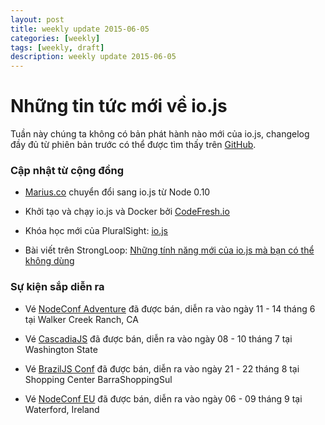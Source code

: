 ```yaml
---
layout: post
title: weekly update 2015-06-05
categories: [weekly]
tags: [weekly, draft]
description: weekly update 2015-06-05
---
```


# Những tin tức mới về io.js

Tuần này chúng ta không có bản phát hành nào mới của io.js, changelog đầy đủ từ phiên bản trước có thể được tìm thấy trên [GitHub](https://github.com/nodejs/io.js/blob/master/CHANGELOG.md).

### Cập nhật từ cộng đồng

* [Marius.co](https://twitter.com/edatrero/status/605040698992164864) chuyển đổi sang io.js từ Node 0.10

* Khởi tạo và chạy io.js và Docker bởi [CodeFresh.io](http://blog.codefresh.io/up-and-running-with-io-js-and-docker/)

* Khóa học mới của PluralSight: [io.js](http://www.marcusoft.net/2015/06/new-pluralsight-course-iojs-or-is-it.html)

* Bài viết trên StrongLoop: [Những tính năng mới của io.js mà bạn có thể không dùng](https://strongloop.com/strongblog/new-io-js-features-you-may-not-be-using/)

### Sự kiện sắp diễn ra

* Vé [NodeConf Adventure](http://nodeconf.com/) đã được bán, diễn ra vào ngày 11 - 14 tháng 6 tại Walker Creek Ranch, CA

* Vé [CascadiaJS](http://2015.cascadiajs.com/) đã được bán, diễn ra vào ngày 08 - 10 tháng 7 tại Washington State

* Vé [BrazilJS Conf](http://braziljs.com.br/) đã được bán, diễn ra vào ngày 21 - 22 tháng 8 tại Shopping Center BarraShoppingSul

* Vé [NodeConf EU](http://nodeconf.eu/) đã được bán, diễn ra vào ngày 06 - 09 tháng 9 tại Waterford, Ireland